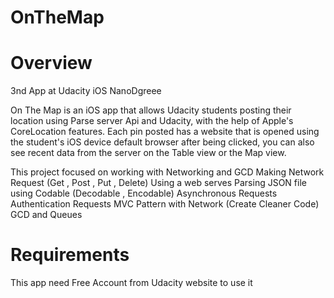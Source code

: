 # OnTheMap

# Overview 
3nd App at Udacity iOS NanoDgreee

On The Map is an iOS app that allows Udacity students posting their location using Parse server Api and Udacity, with the help of Apple's CoreLocation features. Each pin posted has a website that is opened using the student's iOS device default browser after being clicked,  you can also see recent data from the server on the Table view or the Map view.


This project focused on working with Networking and GCD
Making Network Request (Get , Post , Put , Delete)
Using a web serves
Parsing JSON file using Codable (Decodable , Encodable)
Asynchronous Requests
Authentication Requests
MVC Pattern with Network (Create Cleaner Code) GCD and Queues


# Requirements
This app need Free Account from Udacity website to use it
